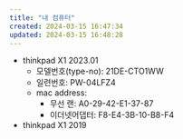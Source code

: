 ```yaml
---
title: "내 컴퓨터"
created: 2024-03-15 16:47:34
updated: 2024-03-15 16:48:28
---
```

  * thinkpad X1 2023.01
    * 모델번호(type-no): 21DE-CTO1WW
    * 일련번호: PW-04LFZ4
    * mac address:
      * 무선 랜: A0-29-42-E1-37-87
      * 이더넷어댑터: F8-E4-3B-10-B8-F4
  * thinkpad X1 2019
